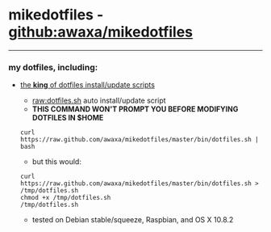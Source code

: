 # mikedotfiles - [github:awaxa/mikedotfiles](git://github.com/awaxa/mikedotfiles.git "git://github.com/awaxa/mikedotfiles.git")
---
### my dotfiles, including:
* [the **king** of dotfiles install/update scripts](https://github.com/awaxa/mikedotfiles/blob/master/bin/dotfiles.sh "https://github.com/awaxa/mikedotfiles/blob/master/bin/dotfiles.sh")
  * [raw:dotfiles.sh](https://raw.github.com/awaxa/mikedotfiles/master/bin/dotfiles.sh "https://raw.github.com/awaxa/mikedotfiles/master/bin/dotfiles.sh") auto install/update script
  * **THIS COMMAND WON'T PROMPT YOU BEFORE MODIFYING DOTFILES IN $HOME**
  
  ```shell
  curl https://raw.github.com/awaxa/mikedotfiles/master/bin/dotfiles.sh | bash
  ```
  
  * but this would:
  
  ```shell
  curl https://raw.github.com/awaxa/mikedotfiles/master/bin/dotfiles.sh > /tmp/dotfiles.sh
  chmod +x /tmp/dotfiles.sh
  /tmp/dotfiles.sh
  ```
    
  * tested on Debian stable/squeeze, Raspbian, and OS X 10.8.2
